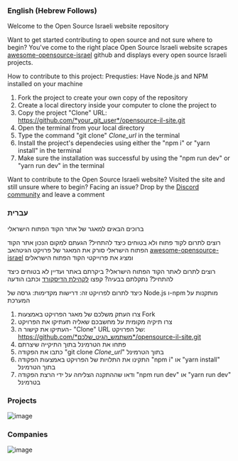 ### English (Hebrew Follows)

Welcome to the Open Source Israeli website repository

Want to get started contributing to open source and not sure where to begin? You've come to the right place
Open Source Israeli website scrapes [awesome-opensource-israel](https://github.com/lirantal/awesome-opensource-israel) github and displays every open source Israeli projects.

How to contribute to this project:
Prequsties: Have Node.js and NPM installed on your machine

1. Fork the project to create your own copy of the repository
2. Create a local directory inside your computer to clone the project to
3. Copy the project "Clone" URL: https://github.com/*your_git_user*/opensource-il-site.git
4. Open the terminal from your local directory
5. Type the command "git clone" _Clone_url_ in the terminal
6. Install the project's dependecies using either the "npm i" or "yarn install" in the terminal
7. Make sure the installation was successful by using the "npm run dev" or "yarn run dev" in the terminal

Want to contribute to the Open Source Israeli website? Visited the site and still unsure where to begin? Facing an issue?
Drop by the [Discord community](https://discordapp.com/channels/1089589164707684443/1102155816750022657) and leave a comment

### עברית

ברוכים הבאים למאגר של אתר הקוד הפתוח הישראלי

רוצים לתרום לקוד פתוח ולא בטוחים כיצד להתחיל? הגעתם למקום הנכון
אתר הקוד הפתוח הישראלי סורק את המאגר של פרויקט הגיטהאב [awesome-opensource-israel](https://github.com/lirantal/awesome-opensource-israel)
ומציג את פרוייקטי הקוד הפתוח הישראלים

רוצים לתרום לאתר הקוד הפתוח הישראלי? ביקרתם באתר ועדיין לא בטוחים כיצד להתחיל? נתקלתם בבעיה?
קפצו [לקהילת הדיסקורד](https://discordapp.com/channels/1089589164707684443/1102155816750022657) וכתבו הודעה

כיצד לתרום לפרויקט זה:
דרישות מקדימות: גרסה של Node.js ו-npm מותקנות על המערכת

1. צרו העתק משלכם של מאגר הפרויקט באמצעות Fork
2. צרו תיקיה מקומית על מחשבכם שאליה תעתיקו את הפרויקט
3. העתיקו את קישור ה- "Clone" URL של הפרויקט: https://github.com/*משתמש_הגיט_שלכם*/opensource-il-site.git
4. פתחו את הטרמינל בתוך התיקייה שיצרתם
5. כתבו את הפקודה "git clone _Clone_url_" בתוך הטרמינל
6. התקינו את התלויות של הפרויקט באמצעות הפקודה "npm i" או "yarn install" בתוך הטרמינל
7. ודאו שההתקנה הצליחה על ידי הרצת הפקודה "npm run dev" או "yarn run dev" בטרמינל

### Projects

![image](https://user-images.githubusercontent.com/31913495/227768041-20ab7d33-d88f-45ff-99b4-53b974af7e0e.png)

### Companies

![image](https://user-images.githubusercontent.com/31913495/227767963-64fbba35-1ecb-4964-8adb-32786bafa273.png)
